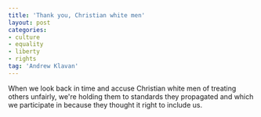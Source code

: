 ```yaml
---
title: 'Thank you, Christian white men'
layout: post
categories:
- culture
- equality
- liberty
- rights
tag: 'Andrew Klavan'
---
```


When we look back in time and accuse Christian white men of treating others unfairly, we're holding them to standards they propagated and which we participate in because they thought it right to include us.